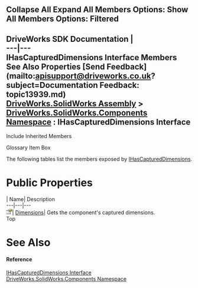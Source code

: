 Collapse All Expand All Members Options: Show All  Members Options: Filtered   
---  
DriveWorks SDK Documentation  |   
---|---  
IHasCapturedDimensions Interface Members   
See Also Properties [Send Feedback](mailto:apisupport@driveworks.co.uk?subject=Documentation Feedback: topic13939.md)  
[DriveWorks.SolidWorks Assembly](topic13342.md) > [DriveWorks.SolidWorks.Components Namespace](topic13925.md) : IHasCapturedDimensions Interface  
---  
  
Include Inherited Members    


Glossary Item Box

The following tables list the members exposed by [IHasCapturedDimensions](topic13939.md).

# Public Properties

| Name| Description  
---|---|---  
![ Property](dotnetimages/Property.gif)| [Dimensions](topic13944.md)| Gets the component's captured dimensions.   
Top

# See Also

#### Reference

[IHasCapturedDimensions Interface](topic13939.md)   
[DriveWorks.SolidWorks.Components Namespace](topic13925.md)



